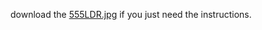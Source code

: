 download the [555LDR.jpg](https://github.com/telavivmakers/soldering-workshop/raw/master/555LDR/555LDR.jpg) if you just need the instructions.
